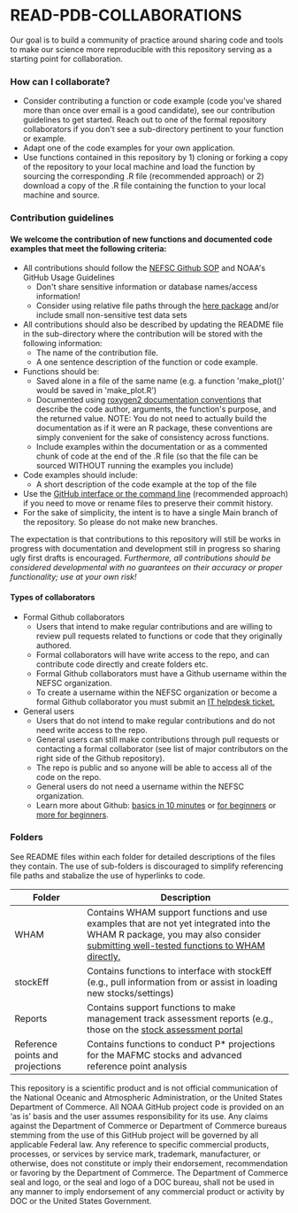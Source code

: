 # READ-PDB-COLLABORATIONS

Our goal is to build a community of practice around sharing code and tools to make our science more reproducible with this repository serving as a starting point for collaboration. 


### How can I collaborate?

- Consider contributing a function or code example (code you've shared more than once over email is a good candidate), see our contribution guidelines to get started. Reach out to one of the formal repository collaborators if you don't see a sub-directory pertinent to your function or example.
- Adapt one of the code examples for your own application.
- Use functions contained in this repository by 1) cloning or forking a copy of the repository to your local machine and load the function by sourcing the corresponding .R file (recommended approach) or 2) download a copy of the .R file containing the function to your local machine and source.


### Contribution guidelines
#### We welcome the contribution of new functions and documented code examples that meet the following criteria:

- All contributions should follow the [NEFSC Github SOP](https://docs.google.com/document/d/1Iu-uK47t-OVASTGw_JWIdDdQaOexMLQLrr7UmxIac0c/edit#heading=h.gjdgxs) and NOAA's GitHub Usage Guidelines 
  - Don't share sensitive information or database names/access information!
  - Consider using relative file paths through the [here package](https://here.r-lib.org/) and/or include small non-sensitive test data sets
- All contributions should also be described by updating the README file in the sub-directory where the contribution will be stored with the following information:
  - The name of the contribution file.
  - A one sentence description of the function or code example.
- Functions should be:
  - Saved alone in a file of the same name (e.g. a function 'make_plot()' would be saved in 'make_plot.R')
  - Documented using [roxygen2 documentation conventions](https://roxygen2.r-lib.org/) that describe the code author, arguments, the function's purpose, and the returned value. NOTE: You do not need to actually build the documentation as if it were an R package, these conventions are simply convenient for the sake of consistency across functions.
  - Include examples within the documentation or as a commented chunk of code at the end of the .R file (so that the file can be sourced WITHOUT running the examples you include)
- Code examples should include:
  - A short description of the code example at the top of the file
- Use the [GitHub interface or the command line](https://docs.github.com/en/repositories/working-with-files/managing-files/renaming-a-file) (recommended approach) if you need to move or rename files to preserve their commit history.
- For the sake of simplicity, the intent is to have a single Main branch of the repository. So please do not make new branches.
  
The expectation is that contributions to this repository will still be works in progress with documentation and development still in progress so sharing ugly first drafts is encouraged. *Furthermore, all contributions should be considered developmental with no guarantees on their accuracy or proper functionality; use at your own risk!*

#### Types of collaborators

- Formal Github collaborators
  - Users that intend to make regular contributions and are willing to review pull requests related to functions or code that they originally authored.
  - Formal collaborators will have write access to the repo, and can contribute code directly and create folders etc.
  - Formal Github collaborators must have a Github username within the NEFSC organization.
  - To create a username within the NEFSC organization or become a formal Github collaborator you must submit an [IT helpdesk ticket.](https://apps-st.fisheries.noaa.gov/jirasm/servicedesk/customer/portal/2)
- General users
  - Users that do not intend to make regular contributions and do not need write access to the repo.
  - General users can still make contributions through pull requests or contacting a formal collaborator (see list of major contributors on the right side of the Github repository).
  - The repo is public and so anyone will be able to access all of the code on the repo.
  - General users do not need a username within the NEFSC organization.
  - Learn more about Github: [basics in 10 minutes](https://www.freecodecamp.org/news/learn-the-basics-of-git-in-under-10-minutes-da548267cc91/) or [for beginners](https://product.hubspot.com/blog/git-and-github-tutorial-for-beginners) or [more for beginners](https://www.simplilearn.com/tutorials/git-tutorial/git-tutorial-for-beginner).

### Folders
See README files within each folder for detailed descriptions of the files they contain. The use of sub-folders is discouraged to simplify referencing file paths and stabalize the use of hyperlinks to code.

| Folder | Description |
| ------ | ----------- |
| WHAM | Contains WHAM support functions and use examples that are not yet integrated into the WHAM R package, you may also consider [submitting well-tested functions to WHAM directly.](https://github.com/timjmiller/wham/blob/80b2b727fb62e09fb880267fcc648cbdb3a16882/.github/CONTRIBUTING.md) |
| stockEff | Contains functions to interface with stockEff (e.g., pull information from or assist in loading new stocks/settings) |
| Reports | Contains support functions to make management track assessment reports (e.g., those on the [stock assessment portal](https://apps-nefsc.fisheries.noaa.gov/saw/sasi.php) |
| Reference points and projections | Contains functions to conduct P* projections for the MAFMC stocks and advanced reference point analysis

This repository is a scientific product and is not official communication of the National Oceanic and Atmospheric Administration, or the United States Department of Commerce. All NOAA GitHub project code is provided on an ‘as is’ basis and the user assumes responsibility for its use. Any claims against the Department of Commerce or Department of Commerce bureaus stemming from the use of this GitHub project will be governed by all applicable Federal law. Any reference to specific commercial products, processes, or services by service mark, trademark, manufacturer, or otherwise, does not constitute or imply their endorsement, recommendation or favoring by the Department of Commerce. The Department of Commerce seal and logo, or the seal and logo of a DOC bureau, shall not be used in any manner to imply endorsement of any commercial product or activity by DOC or the United States Government.
